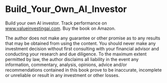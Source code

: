 # Build_Your_Own_AI_Investor
Build your own AI investor. Track performance on www.valueinvestingai.com. Buy the book on Amazon. 














The author does not make any guarantee or other promise as to any results that may be obtained from using the content. You should never make any investment decision without first consulting with your financial advisor and conducting your research and due diligence. To the maximum extent permitted by law, the author disclaims all liability in the event any information, commentary, analysis, opinions, advice and/or recommendations contained in this book prove to be inaccurate, incomplete or unreliable or result in any investment or other losses.
